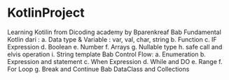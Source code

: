 # KotlinProject
Learning Kotilin from Dicoding academy by Bparenkreaf
Bab Fundamental Kotlin dari : 
a. Data type & Variable : var, val, char, string
b. Function
c. IF Expression
d. Boolean
e. Number
f. Arrays
g. Nullable type
h. safe call and elvis operation
i. String template
Bab Control Flow:
a. Enumeration
b. Expression and statement
c. When Expression
d. While and DO
e. Range
f. For Loop
g. Break and Continue
Bab DataClass and Collections
